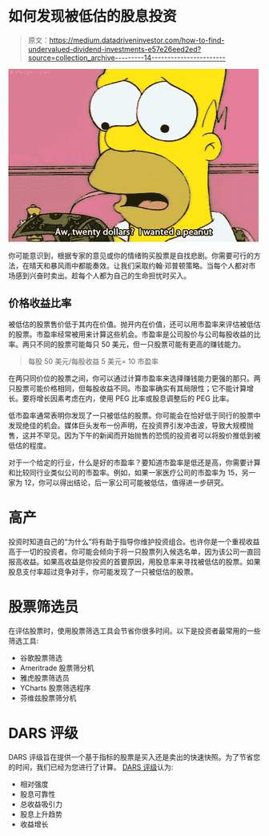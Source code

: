 # 如何发现被低估的股息投资

> 原文：<https://medium.datadriveninvestor.com/how-to-find-undervalued-dividend-investments-e57e26eed2ed?source=collection_archive---------14----------------------->

![](img/c51439a3e60405a504cf4a266548415f.png)

你可能意识到，根据专家的意见或你的情绪购买股票是自找悲剧。你需要可行的方法，在晴天和暴风雨中都能奏效。让我们采取约翰·邓普顿策略。当每个人都对市场感到兴奋时卖出。趁每个人都为自己的生命担忧时买入。

## 价格收益比率

被低估的股票售价低于其内在价值。抛开内在价值，还可以用市盈率来评估被低估的股票。市盈率经常被用来计算这些机会。市盈率是公司股价与公司每股收益的比率。两只不同的股票可能每只 50 美元，但一只股票可能有更高的赚钱能力。

> 每股 50 美元/每股收益 5 美元= 10 市盈率

在两只同价位的股票之间，你可以通过计算市盈率来选择赚钱能力更强的那只。两只股票可能价格相同，但每股收益不同。市盈率确实有其局限性；它不能计算增长。要将增长因素考虑在内，使用 PEG 比率或股息调整后的 PEG 比率。

低市盈率通常表明你发现了一只被低估的股票。你可能会在恰好低于同行的股票中发现绝佳的机会。媒体巨头发布一份声明，在投资界引发冲击波，导致大规模抛售，这并不罕见。因为下午的新闻而开始抛售的恐慌的投资者可以将股价推低到被低估的程度。

对于一个给定的行业，什么是好的市盈率？要知道市盈率是低还是高，你需要计算和比较同行业类似公司的市盈率。例如，如果一家医疗公司的市盈率为 15，另一家为 12，你可以得出结论，后一家公司可能被低估，值得进一步研究。

# 高产

投资时知道自己的“为什么”将有助于指导你维护投资组合。也许你是一个重视收益高于一切的投资者。你可能会倾向于将一只股票列入候选名单，因为该公司一直回报高收益。如果高收益是你投资的首要原因，用股息率来寻找被低估的股票。如果股息支付率超过竞争对手，你可能发现了一只被低估的股票。

# 股票筛选员

在评估股票时，使用股票筛选工具会节省你很多时间。以下是投资者最常用的一些筛选工具:

*   谷歌股票筛选
*   Ameritrade 股票筛分机
*   雅虎股票筛选员
*   YCharts 股票筛选程序
*   芬维兹股票筛分机

# DARS 评级

DARS 评级旨在提供一个基于指标的股票是买入还是卖出的快速快照。为了节省您的时间，我们已经为您进行了计算。 [DARS 评级](http://www.dividend.com/dividend-education/what-is-dars-rating/)认为:

*   相对强度
*   股息可靠性
*   总收益吸引力
*   股息上升趋势
*   收益增长